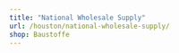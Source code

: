 ```yaml
---
title: "National Wholesale Supply"
url: /houston/national-wholesale-supply/
shop: Baustoffe
---
```

